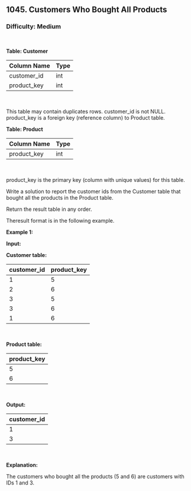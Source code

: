 ## 1045. Customers Who Bought All Products
### Difficulty: Medium

<br>



**Table: Customer**

| Column Name | Type    |
|-------------|---------|
| customer_id | int     |
| product_key | int     |
<br>

This table may contain duplicates rows. 
customer_id is not NULL.
product_key is a foreign key (reference column) to Product table.






**Table: Product**

| Column Name | Type    |
|-------------|---------|
| product_key | int     |
<br>

product_key is the primary key (column with unique values) for this table.




Write a solution to report the customer ids from the Customer table that bought all the products in the Product table.

Return the result table in any order.

Theresult format is in the following example.


**Example 1:**

**Input:** 


**Customer table:**


| customer_id | product_key |
|-------------|-------------|
| 1           | 5           |
| 2           | 6           |
| 3           | 5           |
| 3           | 6           |
| 1           | 6           |
<br>



**Product table:**


| product_key |
|-------------|
| 5           |
| 6           |
<br>

**Output:** 


| customer_id |
|-------------|
| 1           |
| 3           |
<br>

**Explanation:**

 
The customers who bought all the products (5 and 6) are customers with IDs 1 and 3.

